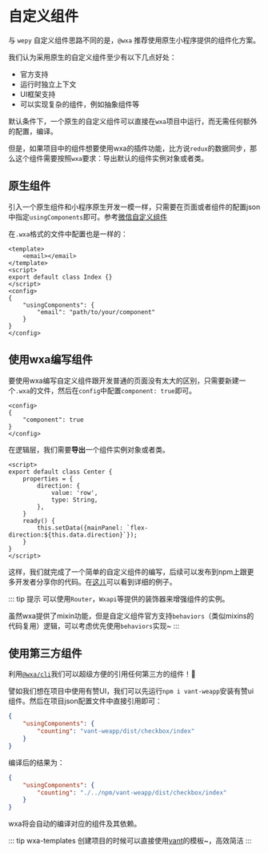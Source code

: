 # 自定义组件

与 `wepy` 自定义组件思路不同的是，`@wxa` 推荐使用原生小程序提供的组件化方案。

我们认为采用原生的自定义组件至少有以下几点好处：

- 官方支持
- 运行时独立上下文
- UI框架支持
- 可以实现复杂的组件，例如抽象组件等

默认条件下，一个原生的自定义组件可以直接在`wxa`项目中运行，而无需任何额外的配置，编译。

但是，如果项目中的组件想要使用wxa的插件功能，比方说`redux`的数据同步，那么这个组件需要按照`wxa`要求：导出默认的组件实例对象或者类。

## 原生组件
引入一个原生组件和小程序原生开发一模一样，只需要在页面或者组件的配置json中指定`usingComponents`即可。参考[微信自定义组件](https://developers.weixin.qq.com/miniprogram/dev/framework/custom-component/)

在`.wxa`格式的文件中配置也是一样的：

``` vue
<template>
    <email></email>
</template>
<script>
export default class Index {}
</script>
<config>
{
    "usingComponents": {
        "email": "path/to/your/component"
    }
}
</config>
```

## 使用wxa编写组件
要使用wxa编写自定义组件跟开发普通的页面没有太大的区别，只需要新建一个`.wxa`的文件，然后在`config`中配置`component: true`即可。
```vue
<config>
{
    "component": true
}
</config>
```

在逻辑层，我们需要**导出**一个组件实例对象或者类。

```vue
<script>
export default class Center {
    properties = {
        direction: {
            value: 'row',
            type: String,
        },
    }
    ready() {
        this.setData({mainPanel: `flex-direction:${this.data.direction}`});
    }
}
</script>
```

这样，我们就完成了一个简单的自定义组件的编写，后续可以发布到npm上跟更多开发者分享你的代码。在[这儿](https://github.com/Genuifx/wxa-ui/blob/master/src/components/center.wxa)可以看到详细的例子。

::: tip 提示
可以使用`Router`，`Wxapi`等提供的装饰器来增强组件的实例。

虽然wxa提供了mixin功能，但是自定义组件官方支持`behaviors`（类似mixins的代码复用）逻辑，可以考虑优先使用`behaviors`实现~
:::

## 使用第三方组件
利用[`@wxa/cli`](../../cli/)我们可以超级方便的引用任何第三方的组件！:confetti_ball:

譬如我们想在项目中使用有赞UI，我们可以先运行`npm i vant-weapp`安装有赞ui组件。然后在项目json配置文件中直接引用即可：

```json
{
    "usingComponents": {
        "counting": "vant-weapp/dist/checkbox/index"
    }
}
```

编译后的结果为：

```json
{
    "usingComponents": {
        "counting": "./../npm/vant-weapp/dist/checkbox/index"
    }
}
```

wxa将会自动的编译对应的组件及其依赖。

::: tip wxa-templates
创建项目的时候可以直接使用[vant](https://github.com/Genuifx/wxa-templates/tree/master/vant)的模板~，高效简洁
:::